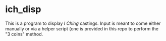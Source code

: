 # ich_disp 

This is a program to display *I Ching* castings.  Input is meant to come
either manually or via a helper script (one is provided in this repo to
perform the "3 coins" method.  

